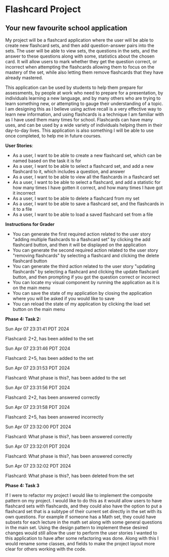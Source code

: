 # Flashcard Project

## Your new favourite school application

My project will be a flashcard application where the user will be able to create new flashcard sets, 
and then add question-answer pairs into the sets. The user will be able to view sets, the
questions in the sets, and the answer to these questions along with some, statistics about the chosen card.
It will allow users to mark whether they get the question correct, or incorrect when attempting the 
flashcards allowing them to  focus on the mastery of the set, while also letting them remove
flashcards  that they have already mastered. 

This application can be used by students to help them  prepare for assessments, by people at work who
need  to prepare for a presentation, by individuals learning a new language, and by many others who
are trying to learn something new, or attempting to gauge their understanding of a topic. I am 
designing this as I believe using active recall is a very effective way to learn new information,
and using flashcards is a technique I am familiar with as I have used them many times for school. Flashcards can
have many uses, and can be used by a wide variety of individuals helping them in their 
day-to-day lives. This application is also something I will be able to use once completed, 
to help me in future courses.



**User Stories**:
- As a user, I want to be able to create a new flashcard set, which can be named based on the task it is for
- As a user, I want to be able to select a flashcard set, and add a new flashcard
to it, which includes a question, and answer
- As a user, I want to be able to view all the flashcards in a flashcard set
- As a user, I want to be able to select a flashcard, and add a statistic
for how many times I have gotten it correct, and how many times I have got it incorrect
- As a user, I want to be able to delete a flashcard from my set
- As a user, I want to be able to save a flashcard set, and the flashcards in it to a file
- As a user, I want to be able to load a saved flashcard set from a file

**Instructions for Grader**
- You can generate the first required action related to the user story "adding multiple flashcards to a flashcard set" by
clicking the add flashcard button, and then it will be displayed on the application
- You can generate the second required action related to the user story "removing flashcards" by selecting a flashcard
and clicking the delete flashcard button
- You can generate the third action related to the user story "updating flashcards" by selecting a flashcard
and clicking the update flashcard button, and then prompting if you got the question correct or incorrect
- You can locate my visual component by running the application as it is on the main menu
- You can save the state of my application by closing the application where you will be asked if you would like to save
- You can reload the state of my application by clicking the load set button on the main menu

**Phase 4: Task 2:**

Sun Apr 07 23:31:41 PDT 2024

Flashcard: 2+2, has been added to the set

Sun Apr 07 23:31:46 PDT 2024

Flashcard: 2+5, has been added to the set

Sun Apr 07 23:31:53 PDT 2024

Flashcard: What phase is this?, has been added to the set

Sun Apr 07 23:31:56 PDT 2024

Flashcard: 2+2, has been answered correctly

Sun Apr 07 23:31:58 PDT 2024

Flashcard: 2+5, has been answered incorrectly

Sun Apr 07 23:32:00 PDT 2024

Flashcard: What phase is this?, has been answered correctly

Sun Apr 07 23:32:01 PDT 2024

Flashcard: What phase is this?, has been answered correctly

Sun Apr 07 23:32:02 PDT 2024

Flashcard: What phase is this?, has been deleted from the set
  
**Phase 4: Task 3**

If I were to refactor my project I would like to implement the composite pattern on my project. I would like to do this
as it would allow users to have flashcard sets with flashcards, and they could also have the option to put a flashcard set
that is a subtype of their current set directly in the set with its own questions. For example if someone has a Math set, 
they could have subsets for each lecture in the math set along with some general questions in the main set. Using the design 
pattern to implement these desired changes would still allow the user to perform the user stories I wanted to this application 
to have after some refactoring was done. Along with this I would rename some classes, and fields to make the project
layout more clear for others working with the code.